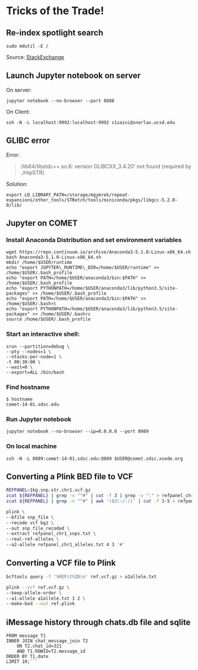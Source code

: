 
# Tricks of the Trade!

## Re-index spotlight search

    sudo mdutil -E /
Source: [StackExchange](https://apple.stackexchange.com/questions/236741/single-application-not-showing-up-in-spotlight)  

## Launch Jupyter notebook on server
On server:

    jupyter notebook --no-browser --port 8888
    
On Client:

    ssh -N -L localhost:9992:localhost:9992 s1saini@snorlax.ucsd.edu

## GLIBC error

Error:
> /lib64/libstdc++.so.6: version GLIBCXX_3.4.20' not found (required by ./HipSTR)

Solution:

    export LD_LIBRARY_PATH=/storage/mgymrek/repeat-expansions/other_tools/STRetch/tools/miniconda/pkgs/libgcc-5.2.0-0/lib/

## Jupyter on COMET

### Install Anaconda Distribution and set environment variables
	wget https://repo.continuum.io/archive/Anaconda3-5.1.0-Linux-x86_64.sh
	bash Anaconda3-5.1.0-Linux-x86_64.sh
	mkdir /home/$USER/runtime
	echo "export JUPYTER\_RUNTIME\_DIR=/home/$USER/runtime" >> /home/$USER/.bash_profile
	echo "export PATH=/home/$USER/anaconda3/bin:$PATH" >> /home/$USER/.bash_profile
	echo "export PYTHONPATH=/home/$USER/anaconda3/lib/python3.5/site-packages" >> /home/$USER/.bash_profile
	echo "export PATH=/home/$USER/anaconda3/bin:$PATH" >> /home/$USER/.bashrc
	echo "export PYTHONPATH=/home/$USER/anaconda3/lib/python3.5/site-packages" >> /home/$USER/.bashrc
	source /home/$USER/.bash_profile

### Start an interactive shell:

	srun --partition=debug \
	--pty --nodes=1 \
	--ntasks-per-node=1 \
	-t 00:30:00 \
	--wait=0 \
	--export=ALL /bin/bash

### Find hostname

	$ hostname
	comet-14-01.sdsc.edu

### Run Jupyter notebook

	jupyter notebook --no-browser --ip=0.0.0.0 --port 8989

### On local machine

	ssh -N -L 8889:comet-14-01.sdsc.edu:8889 $USER@comet.sdsc.xsede.org
	
## Converting a Plink BED file to VCF
```bash
REFPANEL=1kg.snp.str.chr1.vcf.gz
zcat ${REFPANEL} | grep -v "^#" | cut -f 3 | grep -v ":" > refpanel_chr1_snps.txt
zcat ${REFPANEL} | grep -v "^#" | awk '($3!~/:/)' | cut -f 1-5 > refpanel_chr1_alleles.txt

plink \
--bfile snp_file \
--recode vcf bgz \
--out snp_file_recoded \
--extract refpanel_chr1_snps.txt \
--real-ref-alleles \
--a2-allele refpanel_chr1_alleles.txt 4 3 '#'
```

## Converting a VCF file to Plink
```bash
bcftools query -f '%REF\t%ID\n' ref.vcf.gz > a1allele.txt

plink --vcf ref.vcf.gz \
--keep-allele-order \
--a1-allele a1allele.txt 1 2 \
--make-bed --out ref.plink
```

## iMessage history through chats.db file and sqlite
```SELECT is_from_me, datetime(date/1000000000 + strftime("%s", "2001-01-01") ,"unixepoch","localtime"), text
FROM message T1 
INNER JOIN chat_message_join T2 
    ON T2.chat_id=321
    AND T1.ROWID=T2.message_id 
ORDER BY T1.date
LIMIT 10;```
